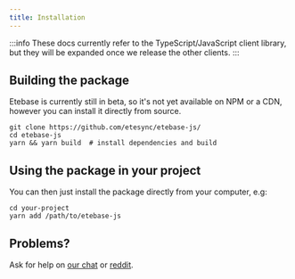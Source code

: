 ```yaml
---
title: Installation
---
```


:::info
These docs currently refer to the TypeScript/JavaScript client library, but they will be expanded once we release the other clients.
:::

## Building the package

Etebase is currently still in beta, so it's not yet available on NPM or a CDN, however you can install it directly from source.

```shell
git clone https://github.com/etesync/etebase-js/
cd etebase-js
yarn && yarn build  # install dependencies and build
```

## Using the package in your project

You can then just install the package directly from your computer, e.g:

```shell
cd your-project
yarn add /path/to/etebase-js
```

## Problems?

Ask for help on [our chat](https://www.etebase.com/community-chat/) or [reddit](https://www.reddit.com/r/EteSync/).
